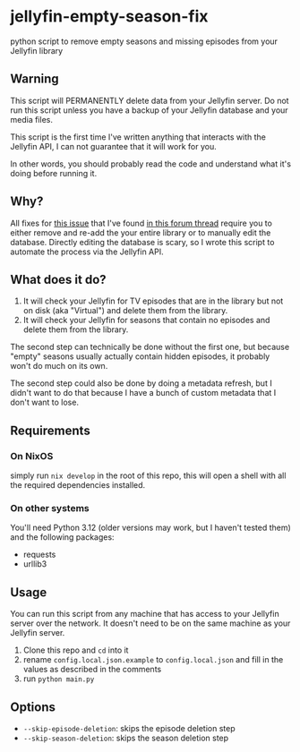 # jellyfin-empty-season-fix

python script to remove empty seasons and missing episodes from your Jellyfin library

## Warning

This script will PERMANENTLY delete data from your Jellyfin server. Do not run this script unless you have a backup of your Jellyfin database and your media files.

This script is the first time I've written anything that interacts with the Jellyfin API, I can not guarantee that it will work for you.

In other words, you should probably read the code and understand what it's doing before running it.

## Why?

All fixes for [this issue](https://github.com/jellyfin/jellyfin/issues/12208) that I've found [in this forum thread](https://forum.jellyfin.org/t-how-to-disable-empty-seasons-missing-episode-fetcher) require you to either remove and re-add the your entire library or to manually edit the database.
Directly editing the database is scary, so I wrote this script to automate the process via the Jellyfin API.

## What does it do?

1. It will check your Jellyfin for TV episodes that are in the library but not on disk (aka "Virtual") and delete them from the library.
2. It will check your Jellyfin for seasons that contain no episodes and delete them from the library.

The second step can technically be done without the first one, but because "empty" seasons usually actually contain hidden episodes, it probably won't do much on its own.

The second step could also be done by doing a metadata refresh, but I didn't want to do that because I have a bunch of custom metadata that I don't want to lose.

## Requirements

### On NixOS

simply run `nix develop` in the root of this repo, this will open a shell with all the required dependencies installed.

### On other systems

You'll need Python 3.12 (older versions may work, but I haven't tested them) and the following packages:

- requests
- urllib3

## Usage

You can run this script from any machine that has access to your Jellyfin server over the network. It doesn't need to be on the same machine as your Jellyfin server.

1. Clone this repo and `cd` into it
2. rename `config.local.json.example` to `config.local.json` and fill in the values as described in the comments
3. run `python main.py`

## Options

- `--skip-episode-deletion`: skips the episode deletion step
- `--skip-season-deletion`: skips the season deletion step

